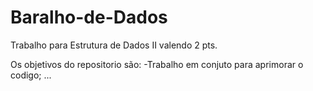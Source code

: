 # Baralho-de-Dados
Trabalho para Estrutura de Dados II valendo 2 pts.

Os objetivos do repositorio são:
-Trabalho em conjuto para aprimorar o codigo;
...
